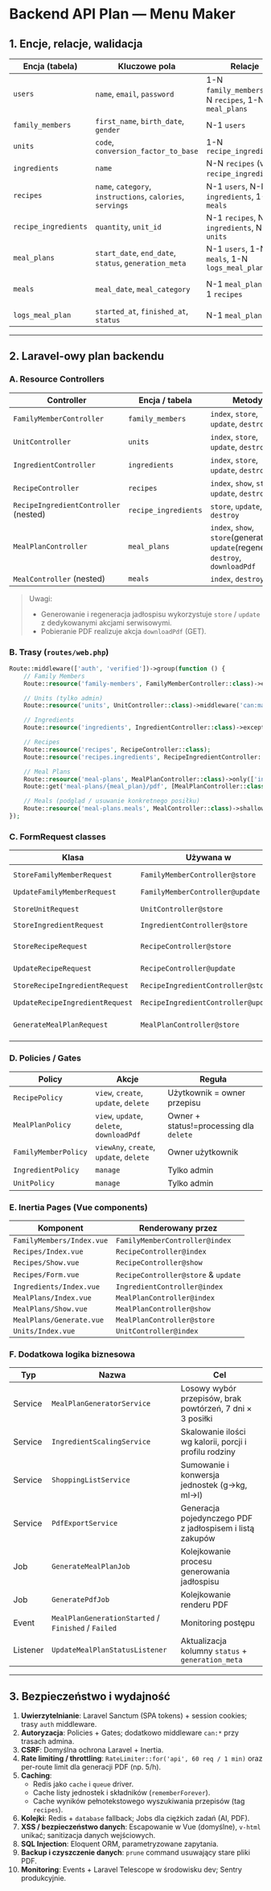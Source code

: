 # Backend API Plan — Menu Maker

## 1. Encje, relacje, walidacja

| Encja (tabela)       | Kluczowe pola                                              | Relacje                                               | Reguły walidacji (główne)                                                           |
| -------------------- | ---------------------------------------------------------- | ----------------------------------------------------- | ----------------------------------------------------------------------------------- |
| `users`              | `name`, `email`, `password`                                | 1-N `family_members`, 1-N `recipes`, 1-N `meal_plans` | `name:string                                                                        | max:255`, `email:email                                                                                     | unique`, `password:string                   | min:8`      |
| `family_members`     | `first_name`, `birth_date`, `gender`                       | N-1 `users`                                           | `first_name:string                                                                  | max:255`, `birth_date:date                                                                                 | before:today`, `gender:in:male,female`      |
| `units`              | `code`, `conversion_factor_to_base`                        | 1-N `recipe_ingredients`                              | `code:string                                                                        | max:10                                                                                                     | unique`, `conversion_factor_to_base:numeric | min:0.0001` |
| `ingredients`        | `name`                                                     | N-N `recipes` (via `recipe_ingredients`)              | `name:string                                                                        | max:255                                                                                                    | unique`                                     |
| `recipes`            | `name`, `category`, `instructions`, `calories`, `servings` | N-1 `users`, N-N `ingredients`, 1-N `meals`           | `name:string                                                                        | max:255`, `category:in:breakfast,lunch,dinner`, `instructions:string`, `calories:numeric                   | min:0`, `servings:integer                   | min:1`      |
| `recipe_ingredients` | `quantity`, `unit_id`                                      | N-1 `recipes`, N-1 `ingredients`, N-1 `units`         | `quantity:numeric                                                                   | min:0.01`, unikalność (`recipe_id`,`ingredient_id`)                                                        |
| `meal_plans`         | `start_date`, `end_date`, `status`, `generation_meta`      | N-1 `users`, 1-N `meals`, 1-N `logs_meal_plan`        | `start_date:date`, `end_date:date                                                   | after:start_date`, sprawdzenie 7-dniowego zakresu (rule custom), `status:in:pending,processing,done,error` |
| `meals`              | `meal_date`, `meal_category`                               | N-1 `meal_plans`, N-1 `recipes`                       | `meal_date:date`, `meal_category:in:breakfast,lunch,dinner` + date w zakresie planu |
| `logs_meal_plan`     | `started_at`, `finished_at`, `status`                      | N-1 `meal_plans`                                      | `started_at:date`, `status:in:pending,processing,done,error`                        |

---

## 2. Laravel-owy plan backendu

### A. Resource Controllers

| Controller                            | Encja / tabela       | Metody                                                                             |
| ------------------------------------- | -------------------- | ---------------------------------------------------------------------------------- |
| `FamilyMemberController`              | `family_members`     | `index`, `store`, `update`, `destroy`                                              |
| `UnitController`                      | `units`              | `index`, `store`, `update`, `destroy`                                              |
| `IngredientController`                | `ingredients`        | `index`, `store`, `update`, `destroy`                                              |
| `RecipeController`                    | `recipes`            | `index`, `show`, `store`, `update`, `destroy`                                      |
| `RecipeIngredientController` (nested) | `recipe_ingredients` | `store`, `update`, `destroy`                                                       |
| `MealPlanController`                  | `meal_plans`         | `index`, `show`, `store`(generate), `update`(regenerate), `destroy`, `downloadPdf` |
| `MealController` (nested)             | `meals`              | `index`, `destroy`                                                                 |

> Uwagi:
> * Generowanie i regeneracja jadłospisu wykorzystuje `store` / `update` z dedykowanymi akcjami serwisowymi.
> * Pobieranie PDF realizuje akcja `downloadPdf` (GET).

### B. Trasy (`routes/web.php`)

```php
Route::middleware(['auth', 'verified'])->group(function () {
    // Family Members
    Route::resource('family-members', FamilyMemberController::class)->except(['create', 'edit', 'show']);

    // Units (tylko admin)
    Route::resource('units', UnitController::class)->middleware('can:manage-units')->except(['create', 'edit', 'show']);

    // Ingredients
    Route::resource('ingredients', IngredientController::class)->except(['create', 'edit', 'show']);

    // Recipes
    Route::resource('recipes', RecipeController::class);
    Route::resource('recipes.ingredients', RecipeIngredientController::class)->shallow()->only(['store', 'update', 'destroy']);

    // Meal Plans
    Route::resource('meal-plans', MealPlanController::class)->only(['index', 'show', 'store', 'update', 'destroy']);
    Route::get('meal-plans/{meal_plan}/pdf', [MealPlanController::class, 'downloadPdf'])->name('meal-plans.pdf');

    // Meals (podgląd / usuwanie konkretnego posiłku)
    Route::resource('meal-plans.meals', MealController::class)->shallow()->only(['index', 'destroy']);
});
```

### C. FormRequest classes

| Klasa                           | Używana w                           | Reguły walidacji (skrót)                                   |
| ------------------------------- | ----------------------------------- | ---------------------------------------------------------- |
| `StoreFamilyMemberRequest`      | `FamilyMemberController@store`      | `first_name`, `birth_date`, `gender`                       |
| `UpdateFamilyMemberRequest`     | `FamilyMemberController@update`     | jak wyżej                                                  |
| `StoreUnitRequest`              | `UnitController@store`              | `code`, `conversion_factor_to_base`                        |
| `StoreIngredientRequest`        | `IngredientController@store`        | `name`                                                     |
| `StoreRecipeRequest`            | `RecipeController@store`            | `name`, `category`, `instructions`, `calories`, `servings` |
| `UpdateRecipeRequest`           | `RecipeController@update`           | jw.                                                        |
| `StoreRecipeIngredientRequest`  | `RecipeIngredientController@store`  | `ingredient_id`, `quantity`, `unit_id`                     |
| `UpdateRecipeIngredientRequest` | `RecipeIngredientController@update` | jw.                                                        |
| `GenerateMealPlanRequest`       | `MealPlanController@store`          | `start_date:date`, opcjonalnie `regenerate:boolean`        |

### D. Policies / Gates

| Policy               | Akcje                                     | Reguła                                  |
| -------------------- | ----------------------------------------- | --------------------------------------- |
| `RecipePolicy`       | `view`, `create`, `update`, `delete`      | Użytkownik = owner przepisu             |
| `MealPlanPolicy`     | `view`, `update`, `delete`, `downloadPdf` | Owner + status!=processing dla `delete` |
| `FamilyMemberPolicy` | `viewAny`, `create`, `update`, `delete`   | Owner użytkownik                        |
| `IngredientPolicy`   | `manage`                                  | Tylko admin                             |
| `UnitPolicy`         | `manage`                                  | Tylko admin                             |

### E. Inertia Pages (Vue components)

| Komponent                 | Renderowany przez                   |
| ------------------------- | ----------------------------------- |
| `FamilyMembers/Index.vue` | `FamilyMemberController@index`      |
| `Recipes/Index.vue`       | `RecipeController@index`            |
| `Recipes/Show.vue`        | `RecipeController@show`             |
| `Recipes/Form.vue`        | `RecipeController@store` & `update` |
| `Ingredients/Index.vue`   | `IngredientController@index`        |
| `MealPlans/Index.vue`     | `MealPlanController@index`          |
| `MealPlans/Show.vue`      | `MealPlanController@show`           |
| `MealPlans/Generate.vue`  | `MealPlanController@store`          |
| `Units/Index.vue`         | `UnitController@index`              |

### F. Dodatkowa logika biznesowa

| Typ      | Nazwa                                               | Cel                                                       |
| -------- | --------------------------------------------------- | --------------------------------------------------------- |
| Service  | `MealPlanGeneratorService`                          | Losowy wybór przepisów, brak powtórzeń, 7 dni × 3 posiłki |
| Service  | `IngredientScalingService`                          | Skalowanie ilości wg kalorii, porcji i profilu rodziny    |
| Service  | `ShoppingListService`                               | Sumowanie i konwersja jednostek (g→kg, ml→l)              |
| Service  | `PdfExportService`                                  | Generacja pojedynczego PDF z jadłospisem i listą zakupów  |
| Job      | `GenerateMealPlanJob`                               | Kolejkowanie procesu generowania jadłospisu               |
| Job      | `GeneratePdfJob`                                    | Kolejkowanie renderu PDF                                  |
| Event    | `MealPlanGenerationStarted` / `Finished` / `Failed` | Monitoring postępu                                        |
| Listener | `UpdateMealPlanStatusListener`                      | Aktualizacja kolumny `status` + `generation_meta`         |

---

## 3. Bezpieczeństwo i wydajność

1. **Uwierzytelnianie**: Laravel Sanctum (SPA tokens) + session cookies; trasy `auth` middleware.
2. **Autoryzacja**: Policies + Gates; dodatkowo middleware `can:*` przy trasach admina.
3. **CSRF**: Domyślna ochrona Laravel + Inertia.
4. **Rate limiting / throttling**: `RateLimiter::for('api', 60 req / 1 min)` oraz per-route limit dla generacji PDF (np. 5/h).
5. **Caching**:
   * Redis jako `cache` i `queue` driver.
   * Cache listy jednostek i składników (`rememberForever`).
   * Cache wyników pełnotekstowego wyszukiwania przepisów (tag `recipes`).
6. **Kolejki**: Redis + `database` fallback; Jobs dla ciężkich zadań (AI, PDF).
7. **XSS / bezpieczeństwo danych**: Escapowanie w Vue (domyślne), `v-html` unikać; sanitizacja danych wejściowych.
8. **SQL Injection**: Eloquent ORM, parametryzowane zapytania.
9. **Backup i czyszczenie danych**: `prune` command usuwający stare pliki PDF.
10. **Monitoring**: Events + Laravel Telescope w środowisku dev; Sentry produkcyjnie.
